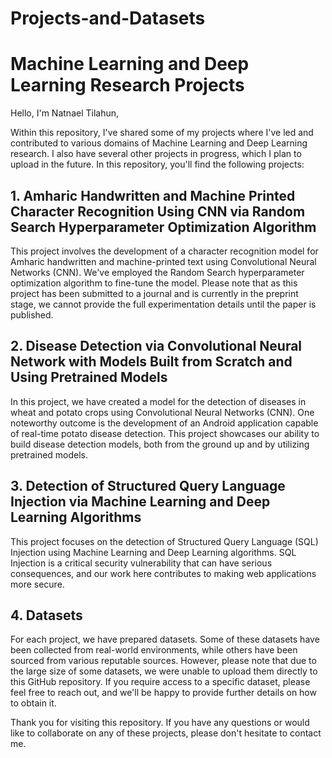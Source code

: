 # Projects-and-Datasets

# Machine Learning and Deep Learning Research Projects

Hello, I'm Natnael Tilahun,

Within this repository, I've shared some of my projects where I've led and contributed to various domains of Machine Learning and Deep Learning research. I also have several other projects in progress, which I plan to upload in the future. In this repository, you'll find the following projects:

## 1. Amharic Handwritten and Machine Printed Character Recognition Using CNN via Random Search Hyperparameter Optimization Algorithm

This project involves the development of a character recognition model for Amharic handwritten and machine-printed text using Convolutional Neural Networks (CNN). We've employed the Random Search hyperparameter optimization algorithm to fine-tune the model. Please note that as this project has been submitted to a journal and is currently in the preprint stage, we cannot provide the full experimentation details until the paper is published.

## 2. Disease Detection via Convolutional Neural Network with Models Built from Scratch and Using Pretrained Models

In this project, we have created a model for the detection of diseases in wheat and potato crops using Convolutional Neural Networks (CNN). One noteworthy outcome is the development of an Android application capable of real-time potato disease detection. This project showcases our ability to build disease detection models, both from the ground up and by utilizing pretrained models.

## 3. Detection of Structured Query Language Injection via Machine Learning and Deep Learning Algorithms

This project focuses on the detection of Structured Query Language (SQL) Injection using Machine Learning and Deep Learning algorithms. SQL Injection is a critical security vulnerability that can have serious consequences, and our work here contributes to making web applications more secure.

## 4. Datasets

For each project, we have prepared datasets. Some of these datasets have been collected from real-world environments, while others have been sourced from various reputable sources. However, please note that due to the large size of some datasets, we were unable to upload them directly to this GitHub repository. If you require access to a specific dataset, please feel free to reach out, and we'll be happy to provide further details on how to obtain it.

Thank you for visiting this repository. If you have any questions or would like to collaborate on any of these projects, please don't hesitate to contact me.
